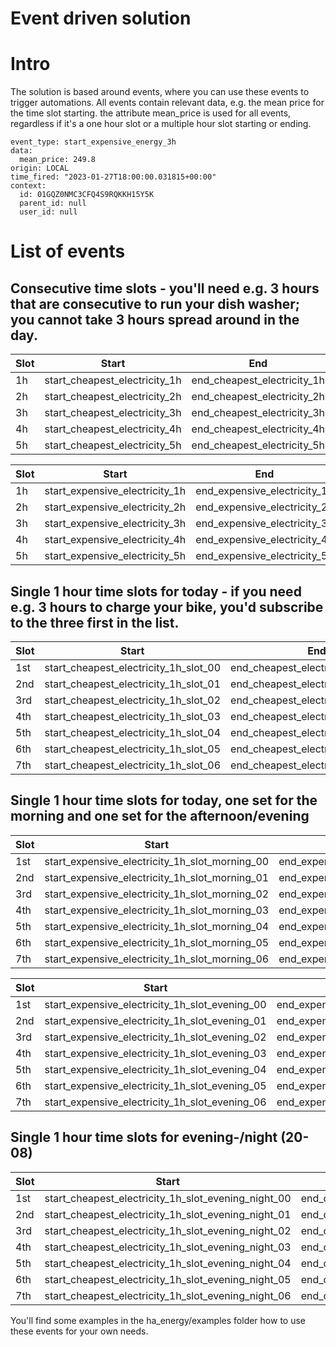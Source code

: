 # Event driven solution
# Intro
The solution is based around events, where you can use these events to trigger automations. All events contain relevant data, e.g. the mean price for the time slot starting.
the attribute mean_price is used for all events, regardless if it's a one hour slot or a multiple hour slot starting or ending.

```
event_type: start_expensive_energy_3h
data:
  mean_price: 249.8
origin: LOCAL
time_fired: "2023-01-27T18:00:00.031815+00:00"
context:
  id: 01GQZ0NMC3CFQ4S9RQKKH15Y5K
  parent_id: null
  user_id: null
```

# List of events
## Consecutive time slots - you'll need e.g. 3 hours that are consecutive to run your dish washer; you cannot take 3 hours spread around in the day.

| Slot | Start                         | End                         |
|------|-------------------------------|-----------------------------|
| 1h   | start_cheapest_electricity_1h | end_cheapest_electricity_1h |
| 2h   | start_cheapest_electricity_2h | end_cheapest_electricity_2h |
| 3h   | start_cheapest_electricity_3h | end_cheapest_electricity_3h |    
| 4h   | start_cheapest_electricity_4h | end_cheapest_electricity_4h |    
| 5h   | start_cheapest_electricity_5h | end_cheapest_electricity_5h |    


| Slot | Start                          | End                          |
|------|--------------------------------|------------------------------|
| 1h   | start_expensive_electricity_1h | end_expensive_electricity_1h |
| 2h   | start_expensive_electricity_2h | end_expensive_electricity_2h |
| 3h   | start_expensive_electricity_3h | end_expensive_electricity_3h |    
| 4h   | start_expensive_electricity_4h | end_expensive_electricity_4h |    
| 5h   | start_expensive_electricity_5h | end_expensive_electricity_5h |    

## Single 1 hour time slots for today - if you need e.g. 3 hours to charge your bike, you'd subscribe to the three first in the list.

| Slot | Start                                 | End                                 |
|------|---------------------------------------|-------------------------------------|
| 1st  | start_cheapest_electricity_1h_slot_00 | end_cheapest_electricity_1h_slot_00 |
| 2nd  | start_cheapest_electricity_1h_slot_01 | end_cheapest_electricity_1h_slot_01 |
| 3rd  | start_cheapest_electricity_1h_slot_02 | end_cheapest_electricity_1h_slot_02 |    
| 4th  | start_cheapest_electricity_1h_slot_03 | end_cheapest_electricity_1h_slot_03 |    
| 5th  | start_cheapest_electricity_1h_slot_04 | end_cheapest_electricity_1h_slot_04 |    
| 6th  | start_cheapest_electricity_1h_slot_05 | end_cheapest_electricity_1h_slot_05 |    
| 7th  | start_cheapest_electricity_1h_slot_06 | end_cheapest_electricity_1h_slot_06 |    

## Single 1 hour time slots for today, one set for the morning and one set for the afternoon/evening

| Slot | Start                                          | End                                          |
|------|------------------------------------------------|----------------------------------------------|
| 1st  | start_expensive_electricity_1h_slot_morning_00 | end_expensive_electricity_1h_slot_morning_00 |
| 2nd  | start_expensive_electricity_1h_slot_morning_01 | end_expensive_electricity_1h_slot_morning_01 |
| 3rd  | start_expensive_electricity_1h_slot_morning_02 | end_expensive_electricity_1h_slot_morning_02 |    
| 4th  | start_expensive_electricity_1h_slot_morning_03 | end_expensive_electricity_1h_slot_morning_03 |    
| 5th  | start_expensive_electricity_1h_slot_morning_04 | end_expensive_electricity_1h_slot_morning_04 |    
| 6th  | start_expensive_electricity_1h_slot_morning_05 | end_expensive_electricity_1h_slot_morning_05 |    
| 7th  | start_expensive_electricity_1h_slot_morning_06 | end_expensive_electricity_1h_slot_morning_06 |    


| Slot | Start                                          | End                                          |
|------|------------------------------------------------|----------------------------------------------|
| 1st  | start_expensive_electricity_1h_slot_evening_00 | end_expensive_electricity_1h_slot_evening_00 |
| 2nd  | start_expensive_electricity_1h_slot_evening_01 | end_expensive_electricity_1h_slot_evening_01 |
| 3rd  | start_expensive_electricity_1h_slot_evening_02 | end_expensive_electricity_1h_slot_evening_02 |    
| 4th  | start_expensive_electricity_1h_slot_evening_03 | end_expensive_electricity_1h_slot_evening_03 |    
| 5th  | start_expensive_electricity_1h_slot_evening_04 | end_expensive_electricity_1h_slot_evening_04 |    
| 6th  | start_expensive_electricity_1h_slot_evening_05 | end_expensive_electricity_1h_slot_evening_05 |    
| 7th  | start_expensive_electricity_1h_slot_evening_06 | end_expensive_electricity_1h_slot_evening_06 |    

## Single 1 hour time slots for evening-/night (20-08)

| Slot | Start                                               | End                                               |
|------|-----------------------------------------------------|---------------------------------------------------|
| 1st  | start_cheapest_electricity_1h_slot_evening_night_00 | end_cheapest_electricity_1h_slot_evening_night_00 |
| 2nd  | start_cheapest_electricity_1h_slot_evening_night_01 | end_cheapest_electricity_1h_slot_evening_night_01 |
| 3rd  | start_cheapest_electricity_1h_slot_evening_night_02 | end_cheapest_electricity_1h_slot_evening_night_02 |    
| 4th  | start_cheapest_electricity_1h_slot_evening_night_03 | end_cheapest_electricity_1h_slot_evening_night_03 |    
| 5th  | start_cheapest_electricity_1h_slot_evening_night_04 | end_cheapest_electricity_1h_slot_evening_night_04 |    
| 6th  | start_cheapest_electricity_1h_slot_evening_night_05 | end_cheapest_electricity_1h_slot_evening_night_05 |    
| 7th  | start_cheapest_electricity_1h_slot_evening_night_06 | end_cheapest_electricity_1h_slot_evening_night_06 |    



You'll find some examples in the ha_energy/examples folder how to use these events for your own needs.
